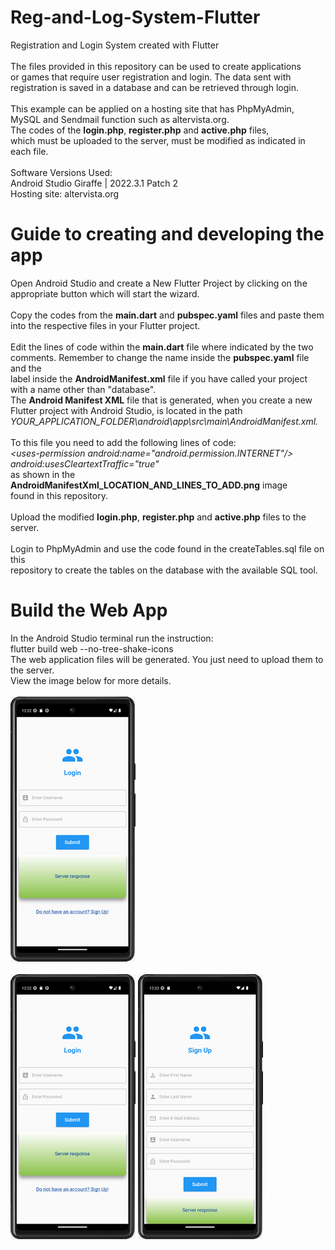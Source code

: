  # Reg-and-Log-System-Flutter
Registration and Login System created with Flutter
 <br>
 <br>
The files provided in this repository can be used to create applications
 <br>
or games that require user registration and login. The data sent with
 <br>
registration is saved in a database and can be retrieved through login.
 <br>
 <br>
This example can be applied on a hosting site that has PhpMyAdmin, 
 <br>
MySQL and Sendmail function such as altervista.org.
 <br>
The codes of the <b>login.php</b>, <b>register.php</b> and <b>active.php</b> files, 
 <br>
which must be uploaded to the server, must be modified as indicated in each file.
 <br>
 <br>
Software Versions Used:
 <br>
Android Studio Giraffe | 2022.3.1 Patch 2
<br>
Hosting site: altervista.org
 # Guide to creating and developing the app
Open Android Studio and create a New Flutter Project by clicking on the
 <br>
appropriate button which will start the wizard.
 <br>
 <br>
Copy the codes from the <b>main.dart</b> and <b>pubspec.yaml</b> files and paste them
 <br>
into the respective files in your Flutter project.
 <br>
 <br>
Edit the lines of code within the <b>main.dart</b> file where indicated by the two 
 <br>
comments. Remember to change the name inside the <b>pubspec.yaml</b> file and the
 <br>
label inside the <b>AndroidManifest.xml</b> file if you have called your project
 <br>
with a name other than "database".
 <br>
The <b>Android Manifest XML</b> file that is generated, when you create a new
 <br>
Flutter project with Android Studio, is located in the path
 <br>
<i>YOUR_APPLICATION_FOLDER\android\app\src\main\AndroidManifest.xml.</i>
 <br>
 <br>
To this file you need to add the following lines of code:
 <br>
<i>\<uses-permission android:name="android.permission.INTERNET"/\></i>
 <br>
<i>android:usesCleartextTraffic="true"</i>
 <br>
as shown in the <b>AndroidManifestXml_LOCATION_AND_LINES_TO_ADD.png</b> image
 <br>
found in this repository.
 <br>
 <br>
 Upload the modified <b>login.php</b>, <b>register.php</b> and <b>active.php</b> files to the server.
 <br>
 <br>
 Login to PhpMyAdmin and use the code found in the createTables.sql file on this
 <br> 
 repository to create the tables on the database with the available SQL tool.
 # Build the Web App
 In the Android Studio terminal run the instruction:
 <br>
 flutter build web --no-tree-shake-icons
 <br>
 The web application files will be generated. You just need to upload them to the server. 
 <br>
 View the image below for more details.
 <br>
 <br>
 <img src="screen_app_android_1.png" alt="screen android 1" width="200" height="424">
 <br>
 <br>
<img src="screen_app_android_1.png" alt="screen android 1" width="200" height="424">
<img src="screen_app_android_2.png" alt="screen android 1" width="200" height="424">
